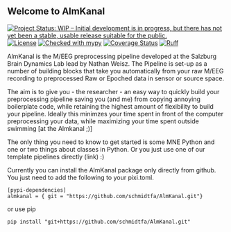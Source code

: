 ## Welcome to AlmKanal

[![Project Status: WIP – Initial development is in progress, but there has not yet been a stable, usable release suitable for the public.](https://www.repostatus.org/badges/latest/wip.svg)](https://www.repostatus.org/#wip)
[![License](https://img.shields.io/badge/License-BSD_3--Clause-green.svg)](https://opensource.org/licenses/BSD-3-Clause)
[![Checked with mypy](http://www.mypy-lang.org/static/mypy_badge.svg)](http://mypy-lang.org/)
[![Coverage Status](https://coveralls.io/repos/github/schmidtfa/AlmKanal/badge.svg?branch=main)](https://coveralls.io/github/schmidtfa/AlmKanal?branch=main)
[![Ruff](https://img.shields.io/endpoint?url=https://raw.githubusercontent.com/astral-sh/ruff/main/assets/badge/v2.json)](https://github.com/astral-sh/ruff)


AlmKanal is the M/EEG preprocessing pipeline developed at the Salzburg Brain Dynamics Lab lead by Nathan Weisz.
The Pipeline is set-up as a number of building blocks that take you automatically from your raw M/EEG recording to preprocessed Raw or Epoched data in sensor or source space.

The aim is to give you - the researcher - an easy way to quickly build your preprocessing pipeline saving you (and me) from copying annoying boilerplate code, while retaining the highest amount of flexibility to build your pipeline.
Ideally this minimzes your time spent in front of the computer preprocessing your data, while maximizing your time spent outside swimming [at the Almkanal ;)]

The only thing you need to know to get started is some MNE Python and one or two things about classes in Python.
Or you just use one of our template pipelines directly (link) :)


Currently you can install the AlmKanal package only directly from github. You just need to add the following to your pixi.toml.

```
[pypi-dependencies]
almkanal = { git = "https://github.com/schmidtfa/AlmKanal.git"}
```

or use pip

```
pip install "git+https://github.com/schmidtfa/AlmKanal.git"
```